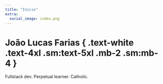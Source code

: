 ```yaml
---
title: "Início"
extra:
  social_image: index.png
---
```


# João Lucas Farias { .text-white .text-4xl .sm:text-5xl .mb-2 .sm:mb-4 }

Fullstack dev. Perpetual learner. Catholic.
